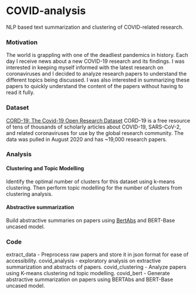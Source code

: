 # COVID-analysis
NLP based text summarization and clustering of COVID-related research.

### Motivation
The world is grappling with one of the deadliest pandemics in history. Each day I receive news about a new COVID-19 research and its findings. I was interested in keeping myself informed with the latest research on coronaviruses and I decided to analyze research papers to understand the different topics being discussed. I was also interested in summarizing these papers to quickly understand the content of the papers without having to read it fully. 

### Dataset
[CORD-19: The Covid-19 Open Research Dataset](https://allenai.org/data/cord-19)
CORD-19 is a free resource of tens of thousands of scholarly articles about COVID-19, SARS-CoV-2, and related coronaviruses for use by the global research community.
The data was pulled in August 2020 and has ~19,000 research papers.

### Analysis

#### Clustering and Topic Modelling
Identify the optimal number of clusters for this dataset using k-means clustering. Then perform topic modelling for the number of clusters from clustering analysis. 

#### Abstractive summarization
Build abstractive summaries on papers using [BertAbs](https://github.com/nlpyang/PreSumm) and BERT-Base uncased model.

### Code
extract_data - Preprocess raw papers and store it in json format for ease of accessibility.
covid_analysis - exploratory analysis on extractive summarization and abstracts of papers.
covid_clustering - Analyze papers using K-means clustering nd topic modelling.
covid_bert - Generate abstractive summarization on papers using BERTAbs and BERT-Base uncased model.






